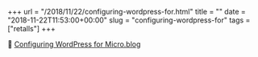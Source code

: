 +++
url = "/2018/11/22/configuring-wordpress-for.html"
title = ""
date = "2018-11-22T11:53:00+00:00"
slug = "configuring-wordpress-for"
tags = ["retalls"]
+++

<p>&#128206; <a href="https://www.chrisreedtech.com/configuring-wordpress-micro-blog/">Configuring WordPress for Micro.blog</a></p>

